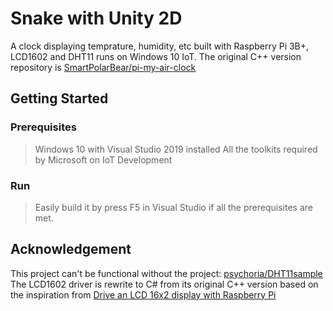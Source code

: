 # Snake with Unity 2D

A clock displaying temprature, humidity, etc built with Raspberry Pi 3B+, LCD1602 and DHT11 runs on Windows 10 IoT. The original C++ version repository is [SmartPolarBear/pi-my-air-clock](https://github.com/SmartPolarBear/pi-my-air-clock)
## Getting Started
### Prerequisites
>Windows 10 with Visual Studio 2019 installed
>All the toolkits required by Microsoft on IoT Development
### Run
>Easily build it by press F5 in Visual Studio if all the prerequisites are met.

## Acknowledgement
This project can't be functional without the project:
[psychoria/DHT11sample](https://github.com/psychoria/DHT11sample)
The LCD1602 driver is rewrite to C# from its original C++ version based on the inspiration from [Drive an LCD 16x2 display with Raspberry Pi](https://www.mbtechworks.com/projects/drive-an-lcd-16x2-display-with-raspberry-pi.html)